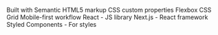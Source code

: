 Built with
Semantic HTML5 markup
CSS custom properties
Flexbox
CSS Grid
Mobile-first workflow
React - JS library
Next.js - React framework
Styled Components - For styles
